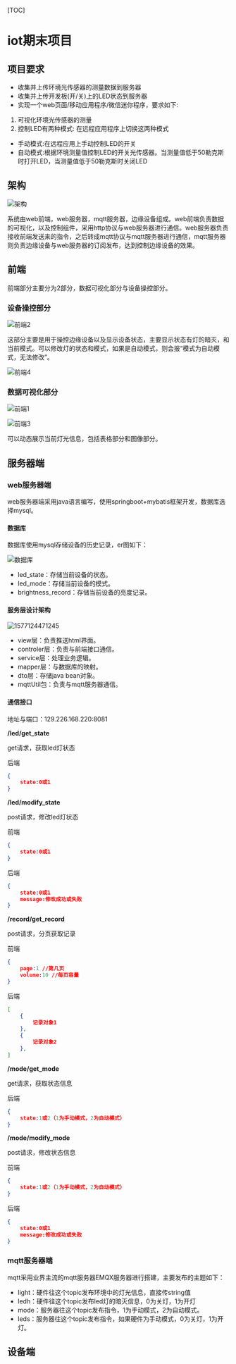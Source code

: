 [TOC]

# iot期末项目

## 项目要求

- 收集并上传环境光传感器的测量数据到服务器
- 收集并上传开发板(开/关)上的LED状态到服务器
- 实现一个web页面/移动应用程序/微信迷你程序，要求如下:

1. 可视化环境光传感器的测量
2. 控制LED有两种模式: 在远程应用程序上切换这两种模式

- 手动模式:在远程应用上手动控制LED的开关
- 自动模式:根据环境测量值控制LED的开关光传感器。当测量值低于50勒克斯时打开LED，当测量值低于50勒克斯时关闭LED

## 架构

![架构](./image/架构.png)

​	系统由web前端，web服务器，mqtt服务器，边缘设备组成。web前端负责数据的可视化，以及控制组件，采用http协议与web服务器进行通信。web服务器负责接收前端发送来的指令，之后转成mqtt协议与mqtt服务器进行通信，mqtt服务器则负责边缘设备与web服务器的订阅发布，达到控制边缘设备的效果。



## 前端

前端部分主要分为2部分，数据可视化部分与设备操控部分。

### 设备操控部分

![前端2](./image/前端2.png)

​	这部分主要是用于操控边缘设备以及显示设备状态，主要显示状态有灯的暗灭，和当前模式。可以修改灯的状态和模式，如果是自动模式，则会报“模式为自动模式，无法修改”。

![前端4](./image/前端4.png)

### 数据可视化部分

![前端1](./image/前端1.png)



![前端3](./image/前端3.png)

可以动态展示当前灯光信息，包括表格部分和图像部分。





## 服务器端

### web服务器端

web服务器端采用java语言编写，使用springboot+mybatis框架开发，数据库选择mysql。

#### 数据库

数据库使用mysql存储设备的历史记录，er图如下：

![数据库](./image/数据库.png)

- led_state：存储当前设备的状态。
- led_mode：存储当前设备的模式。
- brightness_record：存储当前设备的亮度记录。

#### 服务层设计架构

![1577124471245](./image/服务端.png)

- view层：负责推送html界面。
- controler层：负责与前端接口通信。
- service层：处理业务逻辑。
- mapper层：与数据库的映射。
- dto层：存储java bean对象。
- mqttUtil包：负责与mqtt服务器通信。

#### 通信接口

地址与端口：129.226.168.220:8081

**/led/get_state**

get请求，获取led灯状态

后端

```json
{
    state:0或1
}
```



**/led/modify_state**

post请求，修改led灯状态

前端

```json
{
    state:0或1
}
```

后端

```json
{
    state:0或1
    message:修改成功或失败
}
```



**/record/get_record**

post请求，分页获取记录

前端

```json
{
    page:1 //第几页
    volume:10 //每页容量
}
```

后端

```json
[
    {
    	记录对象1
	},
    {
    	记录对象2
	},
]
```

**/mode/get_mode**

get请求，获取状态信息

后端

```json
{
    state:1或2（1为手动模式，2为自动模式）
}
```



**/mode/modify_mode**

post请求，修改状态信息

前端

```json
{
    state:1或2（1为手动模式，2为自动模式）
}
```

后端

```json
{
    state:0或1
    message:修改成功或失败
}
```

### mqtt服务器端

mqtt采用业界主流的mqtt服务器EMQX服务器进行搭建，主要发布的主题如下：

- light：硬件往这个topic发布环境中的灯光信息，直接传string值
- ledh：硬件往这个topic发布led灯的暗灭信息，0为关灯，1为开灯
- mode：服务器往这个topic发布指令，1为手动模式，2为自动模式。
- leds：服务器往这个topic发布指令，如果硬件为手动模式，0为关灯，1为开灯。

## 设备端

